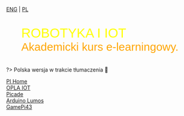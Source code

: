 [ENG](/) | [PL](PL/home.md)
<figure class="gpi">
<link href="https://fonts.cdnfonts.com/css/major-mono-display-2" rel="stylesheet">
                
  <figcaption>ROBOTYKA I IOT<br><span>Akademicki kurs e-learningowy.</span></figcaption>
  <style>
    @import url('https://fonts.cdnfonts.com/css/major-mono-display-2');
    .gpi {
      font-family:  'Major Mono Display', sans-serif;                                   
      font-size: 35px;
      color: yellow;
    } 
    figcaption span {
      color: orange;
      font-size: 30px
    }
  </style>
</figure>

?> Polska wersja w trakcie tłumaczenia :wrench:

<div class="card-group">
    <div class="card5 card">
      <a href="#/pihome/pihome">
        <div class="crt">
          <div class="card-content">PI Home</div>
        </div>
      </a>
    </div>
    <div class="card4 card">
      <a href="#/home/home">
        <div class="crt">
          <div class="card-content">OPLA IOT</div>
        </div>
      </a>
    </div>
    <div class="card3 card">
      <a href="#/picade/picade">
        <div class="crt">
          <div class="card-content">Picade</div>
        </div>
      </a>
    </div>
    <div class="card2 card">
      <a href="#/Lumos/Lumos">
        <div class="crt">
          <div class="card-content">Arduino Lumos</div>
        </div>
      </a>
    </div>
    <div class="card1 card">
      <a href="#/PL/gamepi43/gamepi43">
        <div class="crt">
          <div class="card-content">GamePi43</div>
        </div>
      </a>
    </div>
</div>
